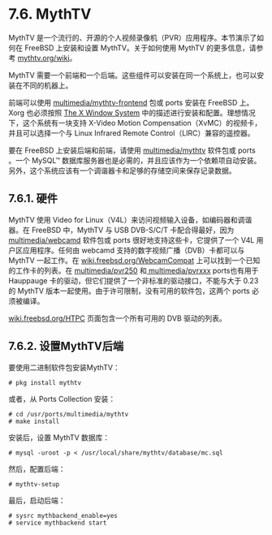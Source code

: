 # 7.6. MythTV

MythTV 是一个流行的、开源的个人视频录像机（PVR）应用程序。本节演示了如何在 FreeBSD 上安装和设置 MythTV。关于如何使用 MythTV 的更多信息，请参考 [mythtv.org/wiki]()。

MythTV 需要一个前端和一个后端。这些组件可以安装在同一个系统上，也可以安装在不同的机器上。

前端可以使用 [multimedia/mythtv-frontend]() 包或 ports 安装在 FreeBSD 上。Xorg 也必须按照 [The X Window System]() 中的描述进行安装和配置。理想情况下，这个系统有一块支持 X-Video Motion Compensation（XvMC）的视频卡，并且可以选择一个与 Linux Infrared Remote Control（LIRC）兼容的遥控器。

要在 FreeBSD 上安装后端和前端，请使用 [multimedia/mythtv]() 软件包或 ports 。一个 MySQL™ 数据库服务器也是必需的，并且应该作为一个依赖项自动安装。另外，这个系统应该有一个调谐器卡和足够的存储空间来保存记录数据。

## 7.6.1. 硬件

MythTV 使用 Video for Linux（V4L）来访问视频输入设备，如编码器和调谐器。在 FreeBSD 中，MythTV 与 USB DVB-S/C/T 卡配合得最好，因为 [multimedia/webcamd]() 软件包或 ports 很好地支持这些卡，它提供了一个 V4L 用户区应用程序。任何由 webcamd 支持的数字视频广播（DVB）卡都可以与 MythTV 一起工作。在 [wiki.freebsd.org/WebcamCompat]() 上可以找到一个已知的工作卡的列表。在 [multimedia/pvr250]() 和[ multimedia/pvrxxx]() ports也有用于 Hauppauge 卡的驱动，但它们提供了一个非标准的驱动接口，不能与大于 0.23 的 MythTV 版本一起使用。由于许可限制，没有可用的软件包，这两个 ports 必须被编译。

[wiki.freebsd.org/HTPC]() 页面包含一个所有可用的 DVB 驱动的列表。

## 7.6.2. 设置MythTV后端

要使用二进制软件包安装MythTV：

```
# pkg install mythtv
```

或者，从 Ports Collection 安装：

```
# cd /usr/ports/multimedia/mythtv
# make install
```

安装后，设置 MythTV 数据库：

```
# mysql -uroot -p < /usr/local/share/mythtv/database/mc.sql
```

然后，配置后端：

```
# mythtv-setup
```

最后，启动后端：

```
# sysrc mythbackend_enable=yes
# service mythbackend start
```
